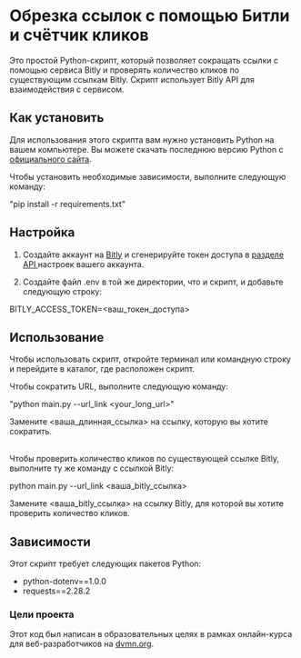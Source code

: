 # Обрезка ссылок с помощью Битли и счётчик кликов

Это простой Python-скрипт, который позволяет сокращать ссылки с помощью сервиса Bitly и проверять количество кликов по существующим ссылкам Bitly. Скрипт использует Bitly API для взаимодействия с сервисом.

## Как установить

Для использования этого скрипта вам нужно установить Python на вашем компьютере. Вы можете скачать последнюю версию Python с [официального сайта](https://www.python.org/downloads/).

Чтобы установить необходимые зависимости, выполните следующую команду:

"pip install -r requirements.txt"

## Настройка

1. Создайте аккаунт на [Bitly](https://bitly.com/) и сгенерируйте токен доступа в [разделе API ](https://app.bitly.com/settings/api/) настроек вашего аккаунта.

2. Создайте файл .env в той же директории, что и скрипт, и добавьте следующую строку:

BITLY_ACCESS_TOKEN=<ваш_токен_доступа>

## Использование

Чтобы использовать скрипт, откройте терминал или командную строку и перейдите в каталог, где расположен скрипт.

Чтобы сократить URL, выполните следующую команду:

"python main.py --url_link <your_long_url>"

Замените <ваша_длинная_ссылка> на ссылку, которую вы хотите сократить.

<br>
Чтобы проверить количество кликов по существующей ссылке Bitly, выполните ту же команду с ссылкой Bitly:

python main.py --url_link <ваша_bitly_ссылка>

Замените <ваша_bitly_ссылка> на ссылку Bitly, для которой вы хотите проверить количество кликов.

## Зависимости

Этот скрипт требует следующих пакетов Python:

- python-dotenv==1.0.0
- requests==2.28.2

### Цели проекта

Этот код был написан в образовательных целях в рамках онлайн-курса для веб-разработчиков на [dvmn.org](https://dvmn.org/).